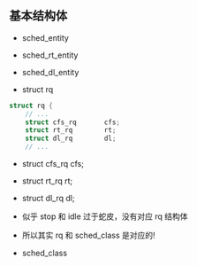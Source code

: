 ## 基本结构体
- sched_entity
- sched_rt_entity
- sched_dl_entity

- struct rq
```c
struct rq {
    // ...
    struct cfs_rq       cfs;
    struct rt_rq        rt;
    struct dl_rq        dl;
    // ...
```

- struct cfs_rq     cfs;
- struct rt_rq      rt;
- struct dl_rq      dl;

- 似乎 stop 和 idle 过于蛇皮，没有对应 rq 结构体
- 所以其实 rq 和 sched_class 是对应的!


- sched_class
